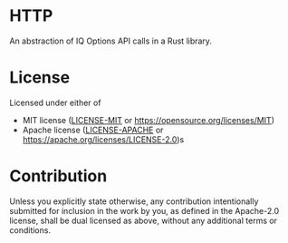 # HTTP

An abstraction of IQ Options API calls in a Rust library.

# License

Licensed under either of

- MIT license ([LICENSE-MIT](LICENSE-MIT) or https://opensource.org/licenses/MIT)
- Apache license ([LICENSE-APACHE](LICENSE-APACHE) or https://apache.org/licenses/LICENSE-2.0)s

# Contribution

Unless you explicitly state otherwise, any contribution intentionally submitted
for inclusion in the work by you, as defined in the Apache-2.0 license, shall be
dual licensed as above, without any additional terms or conditions.